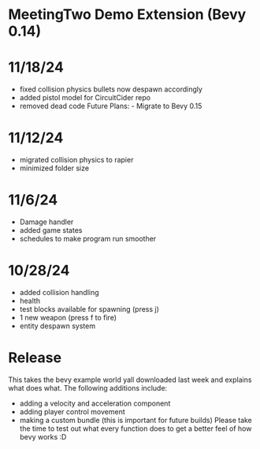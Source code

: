 ﻿# MeetingTwo Demo Extension (Bevy 0.14)

# 11/18/24
- fixed collision physics bullets now despawn accordingly
- added pistol model for CircuitCider repo
- removed dead code
Future Plans: - Migrate to Bevy 0.15

# 11/12/24
- migrated collision physics to rapier
- minimized folder size

# 11/6/24
- Damage handler
- added game states
- schedules to make program run smoother

# 10/28/24
- added collision handling
- health
- test blocks available for spawning (press j)
- 1 new weapon (press f to fire)
- entity despawn system

# Release
This takes the bevy example world yall downloaded last week and explains what does what.
The following additions include:
- adding a velocity and acceleration component
- adding player control movement
- making a custom bundle (this is important for future builds)
Please take the time to test out what every function does to get a better feel of how bevy works :D


